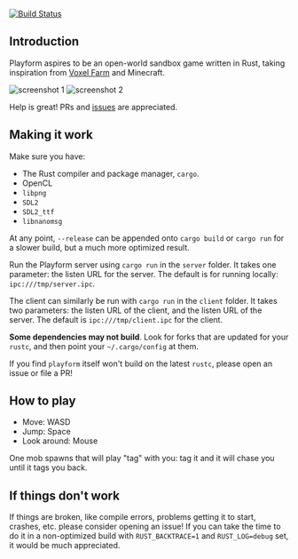 [![Build Status](https://travis-ci.org/bfops/playform.svg?branch=master)](https://travis-ci.org/bfops/playform)

## Introduction

Playform aspires to be an open-world sandbox game written in Rust, taking
inspiration from [Voxel Farm](http://procworld.blogspot.com/) and Minecraft.

![screenshot 1](/../screenshots/screenshots/screenshot1.png?raw=true)
![screenshot 2](/../screenshots/screenshots/screenshot2.png?raw=true)

Help is great! PRs and [issues](https://github.com/bfops/playform/issues) are appreciated.

## Making it work

Make sure you have:

  * The Rust compiler and package manager, `cargo`.
  * OpenCL
  * `libpng`
  * `SDL2`
  * `SDL2_ttf`
  * `libnanomsg`

At any point, `--release` can be appended onto `cargo build` or `cargo run` for a slower
build, but a much more optimized result.

Run the Playform server using `cargo run` in the `server` folder. It takes one parameter:
the listen URL for the server. The default is for running locally: `ipc:///tmp/server.ipc`.

The client can similarly be run with `cargo run` in the `client` folder. It takes two
parameters: the listen URL of the client, and the listen URL of the server. The default
is `ipc:///tmp/client.ipc` for the client.

**Some dependencies may not build**. Look for forks that are updated for your `rustc`,
and then point your `~/.cargo/config` at them.

If you find `playform` itself won't build on the latest `rustc`, please open an issue or file a PR!

## How to play

  * Move: WASD
  * Jump: Space
  * Look around: Mouse

One mob spawns that will play "tag" with you: tag it and it will chase you until it tags you back.

## If things don't work

If things are broken, like compile errors, problems getting it to start, crashes, etc.
please consider opening an issue! If you can take the time to do it in a non-optimized
build with `RUST_BACKTRACE=1` and `RUST_LOG=debug` set, it would be much appreciated.
